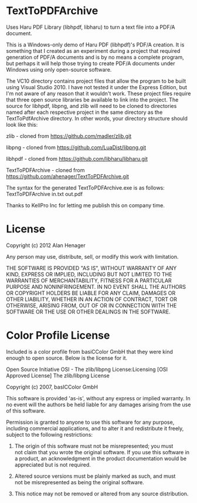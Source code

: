 TextToPDFArchive
================

Uses Haru PDF Library (libhpdf, libharu) to turn a text file into a PDF/A document.

This is a Windows-only demo of Haru PDF (libhpdf)'s PDF/A creation. It is something that I created as an experiment during 
a project that required generation of PDF/A documents and is by no means a complete program, but perhaps
it will help those trying to create PDF/A documents under Windows using only open-source software.

The VC10 directory contains project files that allow the program to be built using Visual Studio 2010. I have not
tested it under the Express Edition, but I'm not aware of any reason that it wouldn't work. These project files 
require that three open source libraries be available to link into the project. The source for libhpdf, libpng, and
zlib will need to be cloned to directories named after each respective project in the same directory as the 
TextToPdfArchive directory. In other words, your directory structure should look like this:

zlib - cloned from https://github.com/madler/zlib.git

libpng - cloned from https://github.com/LuaDist/libpng.git

libhpdf - cloned from https://github.com/libharu/libharu.git

TextToPDFArchive - cloned from https://github.com/ahenager/TextToPDFArchive.git

The syntax for the generated TextToPDFArchive.exe is as follows:
TextToPDFArchive in.txt out.pdf

Thanks to KellPro Inc for letting me publish this on company time.

License
=======
Copyright (c) 2012 Alan Henager

Any person may use, distribute, sell, or modify this work with limitation.

THE SOFTWARE IS PROVIDED "AS IS", WITHOUT WARRANTY OF ANY KIND, EXPRESS OR IMPLIED, INCLUDING BUT NOT LIMITED TO THE WARRANTIES OF MERCHANTABILITY, FITNESS FOR A PARTICULAR PURPOSE AND NONINFRINGEMENT. IN NO EVENT SHALL THE AUTHORS OR COPYRIGHT HOLDERS BE LIABLE FOR ANY CLAIM, DAMAGES OR OTHER LIABILITY, WHETHER IN AN ACTION OF CONTRACT, TORT OR OTHERWISE, ARISING FROM, OUT OF OR IN CONNECTION WITH THE SOFTWARE OR THE USE OR OTHER DEALINGS IN THE SOFTWARE.

Color Profile License
=====================

Included is a color profile from basiCColor GmbH that they were kind enough to open source. Below is the license 
for it.

Open Source Initiative OSI - The zlib/libpng License:Licensing
[OSI Approved License]
The zlib/libpng License

Copyright (c) 2007, basICColor GmbH

This software is provided 'as-is', without any express or implied
warranty. In no event will the authors be held liable for any damages
arising from the use of this software.

Permission is granted to anyone to use this software for any purpose,
including commercial applications, and to alter it and redistribute it
freely, subject to the following restrictions:

  1. The origin of this software must not be misrepresented; you must  
not
  claim that you wrote the original software. If you use this software
  in a product, an acknowledgment in the product documentation would be
  appreciated but is not required.

  2. Altered source versions must be plainly marked as such, and must  
not be
  misrepresented as being the original software.

  3. This notice may not be removed or altered from any source
  distribution.